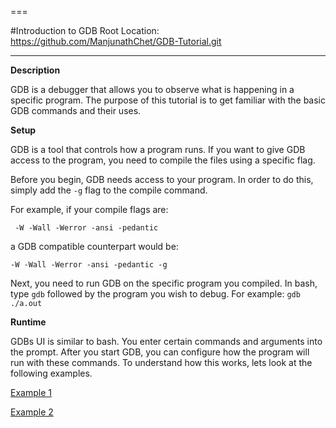 ===

#Introduction to GDB
Root Location: https://github.com/ManjunathChet/GDB-Tutorial.git

---

**Description**

GDB is a debugger that allows you to observe what is happening in a specific 
program. The purpose of this tutorial is to get familiar with the basic
GDB commands and their uses.

**Setup**

GDB is a tool that controls how a program runs. If you want to give GDB
access to the program, you need to compile the files using a specific flag.

Before you begin, GDB needs access to your program. In order to do this,
simply add the `-g` flag to the compile command.

For example, if your compile flags are:

` -W -Wall -Werror -ansi -pedantic`
 
a GDB compatible counterpart would be:

`-W -Wall -Werror -ansi -pedantic -g`

Next, you need to run GDB on the specific program you compiled. In bash,
type `gdb` followed by the program you wish to debug. 
For example: `gdb ./a.out`

**Runtime**

GDBs UI is similar to bash. You enter certain commands and arguments into the
prompt. After you start GDB, you can configure how the program will run with these
commands. To understand how this works, lets look at the following examples.

[Example 1](ex1/)

[Example 2](ex2/)
